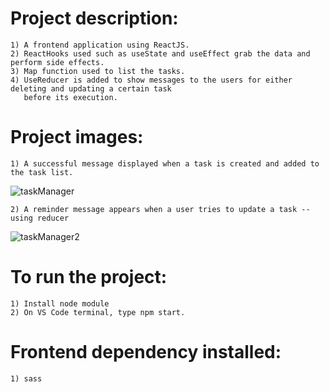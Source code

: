#   Project description:
    1) A frontend application using ReactJS.
    2) ReactHooks used such as useState and useEffect grab the data and perform side effects.
    3) Map function used to list the tasks.
    4) UseReducer is added to show messages to the users for either deleting and updating a certain task
       before its execution.

#   Project images:
    1) A successful message displayed when a task is created and added to the task list.
![taskManager](https://github.com/kevinandris/Task_manager/assets/102328858/c224e774-0196-413b-b592-2199fc8f3255)

    2) A reminder message appears when a user tries to update a task -- using reducer
![taskManager2](https://github.com/kevinandris/Task_manager/assets/102328858/7dac3428-f426-4785-b712-1d7083e63cd1)
    
    

#   To run the project:
    1) Install node module
    2) On VS Code terminal, type npm start.

#   Frontend dependency installed:
    1) sass
